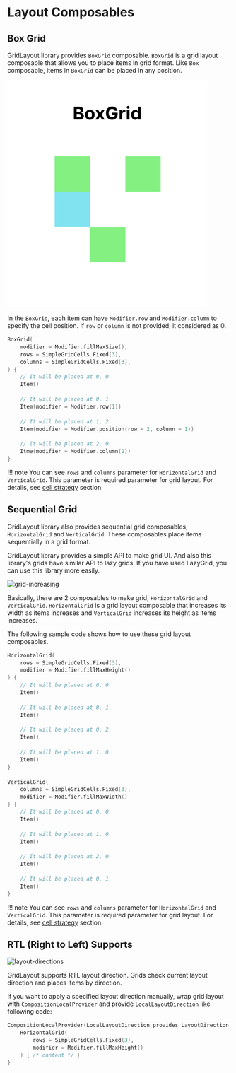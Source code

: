 # Layout Composables

## Box Grid

GridLayout library provides `BoxGrid` composable.
`BoxGrid` is a grid layout composable that allows you to place items in grid format.
Like `Box` composable, items in `BoxGrid` can be placed in any position.

![boxgrid-layout](./images/boxgrid-layout.png)

In the `BoxGrid`, each item can have `Modifier.row` and `Modifier.column` to specify the cell position.
If `row` or `column` is not provided, it considered as 0.

```kotlin
BoxGrid(
    modifier = Modifier.fillMaxSize(),
    rows = SimpleGridCells.Fixed(3),
    columns = SimpleGridCells.Fixed(3),
) {
    // It will be placed at 0, 0.
    Item()

    // It will be placed at 0, 1.
    Item(modifier = Modifier.row(1))

    // It will be placed at 1, 2.
    Item(modifier = Modifier.position(row = 2, column = 1))

    // It will be placed at 2, 0.
    Itme(modifier = Modifier.column(2))
}
```

!!! note
    You can see `rows` and `columns` parameter for `HorizontalGrid` and `VerticalGrid`.
    This parameter is required parameter for grid layout.
    For details, see [cell strategy](./cell-strategy.md) section.

## Sequential Grid

GridLayout library also provides sequential grid composables, `HorizontalGrid` and `VerticalGrid`.
These composables place items sequentially in a grid format.

GridLayout library provides a simple API to make grid UI.
And also this library's grids have similar API to lazy grids.
If you have used LazyGrid, you can use this library more easily.

![grid-increasing](./images/grid-increasing.png)

Basically, there are 2 composables to make grid, `HorizontalGrid` and `VerticalGrid`.
`HorizontalGrid` is a grid layout composable that increases its width as items increases
and `VerticalGrid` increases its height as items increases.

The following sample code shows how to use these grid layout composables.

```kotlin
HorizontalGrid(
    rows = SimpleGridCells.Fixed(3),
    modifier = Modifier.fillMaxHeight()
) {
    // It will be placed at 0, 0.
    Item()

    // It will be placed at 0, 1.
    Item()

    // It will be placed at 0, 2.
    Item()

    // It will be placed at 1, 0.
    Item()
}

VerticalGrid(
    columns = SimpleGridCells.Fixed(3),
    modifier = Modifier.fillMaxWidth()
) {
    // It will be placed at 0, 0.
    Item()

    // It will be placed at 1, 0.
    Item()

    // It will be placed at 2, 0.
    Item()

    // It will be placed at 0, 1.
    Item()
}
```

!!! note
    You can see `rows` and `columns` parameter for `HorizontalGrid` and `VerticalGrid`.
    This parameter is required parameter for grid layout.
    For details, see [cell strategy](./cell-strategy.md) section.

## RTL (Right to Left) Supports

![layout-directions](./images/layout-direction.png)

GridLayout supports RTL layout direction. Grids check current layout direction and places items by
direction.

If you want to apply a specified layout direction manually, wrap grid layout with `CompositionLocalProvider` and
provide `LocalLayoutDirection` like following code:

```kotlin
CompositionLocalProvider(LocalLayoutDirection provides LayoutDirection.Rtl) {
    HorizontalGrid(
        rows = SimpleGridCells.Fixed(3),
        modifier = Modifier.fillMaxHeight()
    ) { /* content */ }
}
```
